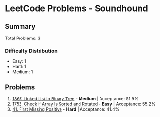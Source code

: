 # LeetCode Problems - Soundhound

## Summary
Total Problems: 3

### Difficulty Distribution

- Easy: 1
- Hard: 1
- Medium: 1

## Problems

1. [1367. Linked List in Binary Tree](https://leetcode.com/problems/linked-list-in-binary-tree/) - **Medium** | Acceptance: 51.9%
2. [1752. Check if Array Is Sorted and Rotated](https://leetcode.com/problems/check-if-array-is-sorted-and-rotated/) - **Easy** | Acceptance: 55.2%
3. [41. First Missing Positive](https://leetcode.com/problems/first-missing-positive/) - **Hard** | Acceptance: 41.4%